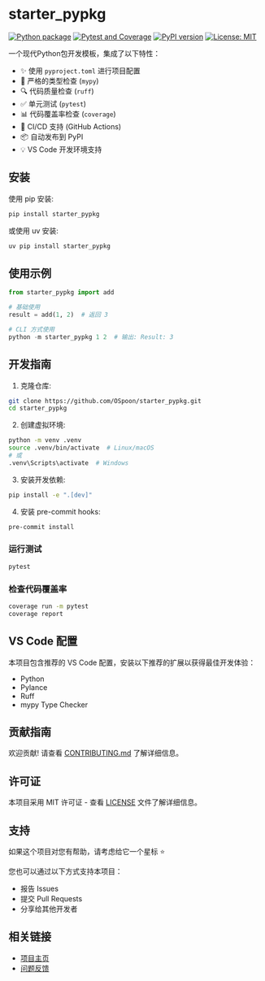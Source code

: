 # starter_pypkg

[![Python package](https://github.com/OSpoon/starter_pypkg/actions/workflows/python-package.yml/badge.svg)](https://github.com/OSpoon/starter_pypkg/actions/workflows/python-package.yml)
[![Pytest and Coverage](https://github.com/OSpoon/starter_pypkg/actions/workflows/pytest.yml/badge.svg)](https://github.com/OSpoon/starter_pypkg/actions/workflows/pytest.yml)
[![PyPI version](https://badge.fury.io/py/starter_pypkg.svg)](https://badge.fury.io/py/starter_pypkg)
[![License: MIT](https://img.shields.io/badge/License-MIT-yellow.svg)](https://opensource.org/licenses/MIT)

一个现代Python包开发模板，集成了以下特性：

- ✨ 使用 `pyproject.toml` 进行项目配置
- 🎯 严格的类型检查 (`mypy`)
- 🔍 代码质量检查 (`ruff`)
- ✅ 单元测试 (`pytest`)
- 📊 代码覆盖率检查 (`coverage`)
- 🔄 CI/CD 支持 (GitHub Actions)
- 📦 自动发布到 PyPI
- 💡 VS Code 开发环境支持

## 安装

使用 pip 安装:

```bash
pip install starter_pypkg
```

或使用 uv 安装:

```bash
uv pip install starter_pypkg
```

## 使用示例

```python
from starter_pypkg import add

# 基础使用
result = add(1, 2)  # 返回 3

# CLI 方式使用
python -m starter_pypkg 1 2  # 输出: Result: 3
```

## 开发指南

1. 克隆仓库:

```bash
git clone https://github.com/OSpoon/starter_pypkg.git
cd starter_pypkg
```

2. 创建虚拟环境:

```bash
python -m venv .venv
source .venv/bin/activate  # Linux/macOS
# 或
.venv\Scripts\activate  # Windows
```

3. 安装开发依赖:

```bash
pip install -e ".[dev]"
```

4. 安装 pre-commit hooks:

```bash
pre-commit install
```

### 运行测试

```bash
pytest
```

### 检查代码覆盖率

```bash
coverage run -m pytest
coverage report
```

## VS Code 配置

本项目包含推荐的 VS Code 配置，安装以下推荐的扩展以获得最佳开发体验：

- Python
- Pylance
- Ruff
- mypy Type Checker

## 贡献指南

欢迎贡献! 请查看 [CONTRIBUTING.md](CONTRIBUTING.md) 了解详细信息。

## 许可证

本项目采用 MIT 许可证 - 查看 [LICENSE](LICENSE) 文件了解详细信息。

## 支持

如果这个项目对您有帮助，请考虑给它一个星标 ⭐️

您也可以通过以下方式支持本项目：
- 报告 Issues
- 提交 Pull Requests
- 分享给其他开发者

## 相关链接

- [项目主页](https://github.com/OSpoon/starter_pypkg/)
- [问题反馈](https://github.com/OSpoon/starter_pypkg/issues)